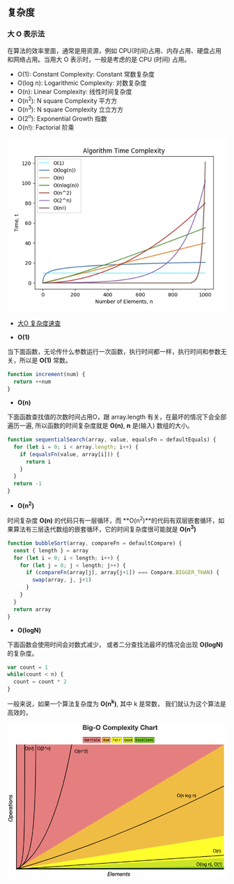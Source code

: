 ## 复杂度

### 大 O 表示法

在算法的效率里面，通常是用资源，例如 CPU(时间)占用、内存占用、硬盘占用和网络占用。当用大 O 表示时，一般是考虑的是 CPU (时间) 占用。

- O(1): Constant Complexity: Constant 常数复杂度
- O(log n): Logarithmic Complexity: 对数复杂度
- O(n): Linear Complexity: 线性时间复杂度
- O(n<sup>2</sup>): N square Complexity 平⽅方
- O(n<sup>3</sup>): N square Complexity ⽴立⽅方
- O(2<sup>n</sup>): Exponential Growth 指数
- O(n!): Factorial 阶乘

![images](./images/WX20200817-104433.png)

- [大O 复杂度速查](https://www.bigocheatsheet.com/)

- **O(1)**

当下面函数，无论传什么参数运行一次函数，执行时间都一样，执行时间和参数无关，所以是 **O(1)** 常数。
```js
function increment(num) {
  return ++num
}
```

- **O(n)**

下面函数查找值的次数时间占用O，跟 array.length 有关，在最坏的情况下会全部遍历一遍, 所以函数的时间复杂度就是 **O(n)**, **n** 是(输入) 数组的大小。

```js
function sequentialSearch(array, value, equalsFn = defaultEquals) {
  for (let i = 0; i < array.length; i++) {
    if (equalsFn(value, array[i])) {
      return i
    }
  }
  return -1
}
```

- **O(n<sup>2</sup>)**

时间复杂度 **O(n)** 的代码只有一层循环，而 **O(n<sup>2</sup>)**的代码有双层嵌套循环，如果算法有三层迭代数组的嵌套循环，它的时间复杂度很可能就是 **O(n<sup>3</sup>)**
```js
function bubbleSort(array, compareFn = defaultCompare) {
  const { length } = array
  for (let i = 0; i < length; i++) {
    for (let j = 0; j < length; j++) {
      if (compareFn(array[j], array[j+1]) === Compare.BIGGER_THAN) {
        swap(array, j, j+1)
      }
    }
  }
  return array
}
```

- **O(logN)**

下面函数会使用时间会对数式减少， 或者二分查找法最坏的情况会出现 **O(logN)** 的复杂度。

```js
var count = 1
while(count < n) {
  count = count * 2
}
```


一般来说，如果一个算法复杂度为 **O(n<sup>k</sup>)**, 其中 k 是常数， 我们就认为这个算法是高效的，

![images](./images/WX20200818-115545.png)